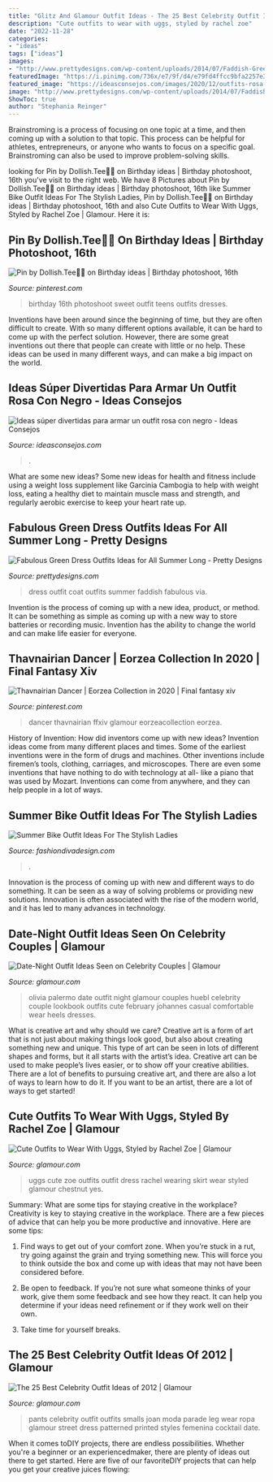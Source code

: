 ```yaml
---
title: "Glitz And Glamour Outfit Ideas - The 25 Best Celebrity Outfit Ideas Of 2012"
description: "Cute outfits to wear with uggs, styled by rachel zoe"
date: "2022-11-28"
categories:
- "ideas"
tags: ["ideas"]
images:
- "http://www.prettydesigns.com/wp-content/uploads/2014/07/Faddish-Green-Dress-Outfit-with-Black-Coat.jpg"
featuredImage: "https://i.pinimg.com/736x/e7/9f/d4/e79fd4ffcc9bfa2257e342e3ec45cb12.jpg"
featured_image: "https://ideasconsejos.com/images/2020/12/outfits-rosa-negro-5.jpg"
image: "http://www.prettydesigns.com/wp-content/uploads/2014/07/Faddish-Green-Dress-Outfit-with-Black-Coat.jpg"
ShowToc: true
author: "Stephania Reinger"
---
```



Brainstroming is a process of focusing on one topic at a time, and then coming up with a solution to that topic. This process can be helpful for athletes, entrepreneurs, or anyone who wants to focus on a specific goal. Brainstroming can also be used to improve problem-solving skills.

	

		
looking for Pin by Dollish.Tee🦋🌺 on Birthday ideas | Birthday photoshoot, 16th you've visit to the right web. We have 8 Pictures about Pin by Dollish.Tee🦋🌺 on Birthday ideas | Birthday photoshoot, 16th like Summer Bike Outfit Ideas For The Stylish Ladies, Pin by Dollish.Tee🦋🌺 on Birthday ideas | Birthday photoshoot, 16th and also Cute Outfits to Wear With Uggs, Styled by Rachel Zoe | Glamour. Here it is:
		
    
## Pin By Dollish.Tee🦋🌺 On Birthday Ideas | Birthday Photoshoot, 16th

<img loading=lazy src="https://i.pinimg.com/736x/e7/9f/d4/e79fd4ffcc9bfa2257e342e3ec45cb12.jpg" onerror="this.onerror=null;this.src='https://tse1.mm.bing.net/th?id=OIP.9GFX5hVNFp97lANxU5JoMwHaLc&amp;pid=15.1';" alt="Pin by Dollish.Tee🦋🌺 on Birthday ideas | Birthday photoshoot, 16th">

_Source: pinterest.com_

>birthday 16th photoshoot sweet outfit teens outfits dresses. 

	

Inventions have been around since the beginning of time, but they are often difficult to create. With so many different options available, it can be hard to come up with the perfect solution. However, there are some great inventions out there that people can create with little or no help. These ideas can be used in many different ways, and can make a big impact on the world.

    
## Ideas Súper Divertidas Para Armar Un Outfit Rosa Con Negro - Ideas Consejos

<img loading=lazy src="https://ideasconsejos.com/images/2020/12/outfits-rosa-negro-5.jpg" onerror="this.onerror=null;this.src='https://tse2.mm.bing.net/th?id=OIP.p3HmtLMHUbfq_QsxnXhM_QHaLH&amp;pid=15.1';" alt="Ideas súper divertidas para armar un outfit rosa con negro - Ideas Consejos">

_Source: ideasconsejos.com_

>. 

	

What are some new ideas?
Some new ideas for health and fitness include using a weight loss supplement like Garcinia Cambogia to help with weight loss, eating a healthy diet to maintain muscle mass and strength, and regularly aerobic exercise to keep your heart rate up.

    
## Fabulous Green Dress Outfits Ideas For All Summer Long - Pretty Designs

<img loading=lazy src="http://www.prettydesigns.com/wp-content/uploads/2014/07/Faddish-Green-Dress-Outfit-with-Black-Coat.jpg" onerror="this.onerror=null;this.src='https://tse4.mm.bing.net/th?id=OIP.zWXwFgKDJ5AFCOiYGSN8UgHaKn&amp;pid=15.1';" alt="Fabulous Green Dress Outfits Ideas for All Summer Long - Pretty Designs">

_Source: prettydesigns.com_

>dress outfit coat outfits summer faddish fabulous via. 

	

Invention is the process of coming up with a new idea, product, or method. It can be something as simple as coming up with a new way to store batteries or recording music. Invention has the ability to change the world and can make life easier for everyone.

    
## Thavnairian Dancer | Eorzea Collection In 2020 | Final Fantasy Xiv

<img loading=lazy src="https://i.pinimg.com/736x/fe/57/23/fe5723331f4c60c925614a30f6aff783.jpg" onerror="this.onerror=null;this.src='https://tse3.mm.bing.net/th?id=OIP.KA1FMuKgmiZnzAdqV5QC3QAAAA&amp;pid=15.1';" alt="Thavnairian Dancer | Eorzea Collection in 2020 | Final fantasy xiv">

_Source: pinterest.com_

>dancer thavnairian ffxiv glamour eorzeacollection eorzea. 

	

History of Invention: How did inventors come up with new ideas?
Invention ideas come from many different places and times. Some of the earliest inventions were in the form of drugs and machines. Other inventions include firemen’s tools, clothing, carriages, and microscopes. There are even some inventions that have nothing to do with technology at all- like a piano that was used by Mozart. Inventions can come from anywhere, and they can help people in a lot of ways.

    
## Summer Bike Outfit Ideas For The Stylish Ladies

<img loading=lazy src="https://www.fashiondivadesign.com/wp-content/uploads/2018/07/bike-outfits-5--920x1380.jpg" onerror="this.onerror=null;this.src='https://tse2.mm.bing.net/th?id=OIP.NA-tq9MbVT2suECXJxPIHgHaLH&amp;pid=15.1';" alt="Summer Bike Outfit Ideas For The Stylish Ladies">

_Source: fashiondivadesign.com_

>. 

	

Innovation is the process of coming up with new and different ways to do something. It can be seen as a way of solving problems or providing new solutions. Innovation is often associated with the rise of the modern world, and it has led to many advances in technology.

    
## Date-Night Outfit Ideas Seen On Celebrity Couples | Glamour

<img loading=lazy src="https://media.glamour.com/photos/569586f95fff94d44eec67a7/master/pass/fashion-2014-01-03-date-outfit-ideas-olivia-palermo-johanne-huebl-main.jpg" onerror="this.onerror=null;this.src='https://tse1.mm.bing.net/th?id=OIP.llqFYOsuQ_Ij0E2OascwzQHaKK&amp;pid=15.1';" alt="Date-Night Outfit Ideas Seen on Celebrity Couples | Glamour">

_Source: glamour.com_

>olivia palermo date outfit night glamour couples huebl celebrity couple lookbook outfits cute february johannes casual comfortable wear heels dresses. 

	

What is creative art and why should we care?
Creative art is a form of art that is not just about making things look good, but also about creating something new and unique. This type of art can be seen in lots of different shapes and forms, but it all starts with the artist’s idea. Creative art can be used to make people’s lives easier, or to show off your creative abilities. There are a lot of benefits to pursuing creative art, and there are also a lot of ways to learn how to do it. If you want to be an artist, there are a lot of ways to get started!

    
## Cute Outfits To Wear With Uggs, Styled By Rachel Zoe | Glamour

<img loading=lazy src="https://media.glamour.com/photos/5695d80b16d0dc3747ee47f1/master/pass/fashion-2015-12-rachel-zoe-styled-cute-outfit-with-uggs-dress-main.jpg" onerror="this.onerror=null;this.src='https://tse2.mm.bing.net/th?id=OIP.BS8d9lD6W_zyMNJ_O3gObgHaLH&amp;pid=15.1';" alt="Cute Outfits to Wear With Uggs, Styled by Rachel Zoe | Glamour">

_Source: glamour.com_

>uggs cute zoe outfits outfit dress rachel wearing skirt wear styled glamour chestnut yes. 

	

Summary: What are some tips for staying creative in the workplace?
Creativity is key to staying creative in the workplace. There are a few pieces of advice that can help you be more productive and innovative. Here are some tips:
1. Find ways to get out of your comfort zone. When you’re stuck in a rut, try going against the grain and trying something new. This will force you to think outside the box and come up with ideas that may not have been considered before.

2. Be open to feedback. If you’re not sure what someone thinks of your work, give them some feedback and see how they react. It can help you determine if your ideas need refinement or if they work well on their own.

3. Take time for yourself breaks.

    
## The 25 Best Celebrity Outfit Ideas Of 2012 | Glamour

<img loading=lazy src="https://media.glamour.com/photos/569586028fa134644ec287b6/master/h_1025,c_limit/fashion-2012-12-joan-smalls-party-pants-main.jpg" onerror="this.onerror=null;this.src='https://tse2.mm.bing.net/th?id=OIP.GRyWcZ1x2tTM-3oQ7llh_QHaLg&amp;pid=15.1';" alt="The 25 Best Celebrity Outfit Ideas of 2012 | Glamour">

_Source: glamour.com_

>pants celebrity outfit outfits smalls joan moda parade leg wear ropa glamour street dress patterned printed styles femenina cocktail date. 

	

When it comes toDIY projects, there are endless possibilities. Whether you're a beginner or an experiencedmaker, there are plenty of ideas out there to get started. Here are five of our favoriteDIY projects that can help you get your creative juices flowing: 

